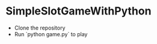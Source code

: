 # SimpleSlotGameWithPython
<ul>
  <li>Clone the repository</li>
  <li>Run `python game.py` to play</li>
</ul>
